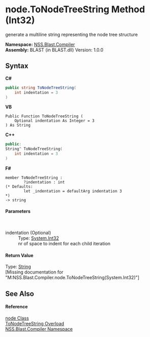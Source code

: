 # node.ToNodeTreeString Method (Int32)
 

generate a multiline string representing the node tree structure

**Namespace:**&nbsp;<a href="26a25caa-f50b-92ad-f15c-dbb9db1493ae.md">NSS.Blast.Compiler</a><br />**Assembly:**&nbsp;BLAST (in BLAST.dll) Version: 1.0.0

## Syntax

**C#**<br />
``` C#
public string ToNodeTreeString(
	int indentation = 3
)
```

**VB**<br />
``` VB
Public Function ToNodeTreeString ( 
	Optional indentation As Integer = 3
) As String
```

**C++**<br />
``` C++
public:
String^ ToNodeTreeString(
	int indentation = 3
)
```

**F#**<br />
``` F#
member ToNodeTreeString : 
        ?indentation : int 
(* Defaults:
        let _indentation = defaultArg indentation 3
*)
-> string 

```


#### Parameters
&nbsp;<dl><dt>indentation (Optional)</dt><dd>Type: <a href="https://docs.microsoft.com/dotnet/api/system.int32" target="_blank" rel="noopener noreferrer">System.Int32</a><br />nr of space to indent for each child iteration</dd></dl>

#### Return Value
Type: <a href="https://docs.microsoft.com/dotnet/api/system.string" target="_blank" rel="noopener noreferrer">String</a><br />\[Missing <returns> documentation for "M:NSS.Blast.Compiler.node.ToNodeTreeString(System.Int32)"\]

## See Also


#### Reference
<a href="7dc9b7e9-64ad-f224-ae1a-4e6639739f56.md">node Class</a><br /><a href="1e50c627-2ca1-92aa-16e2-49ef370c67f1.md">ToNodeTreeString Overload</a><br /><a href="26a25caa-f50b-92ad-f15c-dbb9db1493ae.md">NSS.Blast.Compiler Namespace</a><br />